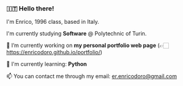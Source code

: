 ### 🇮🇹 Hello there!

I'm Enrico, 1996 class, based in Italy. 

I'm currently studying **Software** @ Polytechnic of Turin.

🔭 I’m currently working on **my personal portfolio web page** (👉🏻 https://enricodoro.github.io/portfolio/)

🌱 I'm currently learning: **Python**

📫 You can contact me through my email: er.enricodoro@gmail.com
